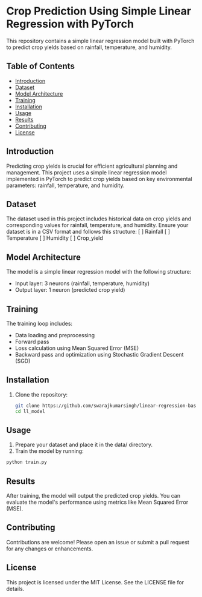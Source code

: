 # Crop Prediction Using Simple Linear Regression with PyTorch

This repository contains a simple linear regression model built with PyTorch to predict crop yields based on rainfall, temperature, and humidity.

## Table of Contents

- [Introduction](#introduction)
- [Dataset](#dataset)
- [Model Architecture](#model-architecture)
- [Training](#training)
- [Installation](#installation)
- [Usage](#usage)
- [Results](#results)
- [Contributing](#contributing)
- [License](#license)

## Introduction

Predicting crop yields is crucial for efficient agricultural planning and management. This project uses a simple linear regression model implemented in PyTorch to predict crop yields based on key environmental parameters: rainfall, temperature, and humidity.

## Dataset

The dataset used in this project includes historical data on crop yields and corresponding values for rainfall, temperature, and humidity. Ensure your dataset is in a CSV format and follows this structure:
[ ] Rainfall 
[ ] Temperature 
[ ] Humidity
[ ] Crop_yield


## Model Architecture

The model is a simple linear regression model with the following structure:

- Input layer: 3 neurons (rainfall, temperature, humidity)
- Output layer: 1 neuron (predicted crop yield)

## Training

The training loop includes:

- Data loading and preprocessing
- Forward pass
- Loss calculation using Mean Squared Error (MSE)
- Backward pass and optimization using Stochastic Gradient Descent (SGD)

## Installation

1. Clone the repository:
   ```bash
   git clone https://github.com/swarajkumarsingh/linear-regression-basic.git ll_model
   cd ll_model
   ```

## Usage

1. Prepare your dataset and place it in the data/ directory.
2. Train the model by running:
  ```bash
  python train.py
  ```

## Results
After training, the model will output the predicted crop yields. You can evaluate the model's performance using metrics like Mean Squared Error (MSE).

## Contributing
Contributions are welcome! Please open an issue or submit a pull request for any changes or enhancements.

## License
This project is licensed under the MIT License. See the LICENSE file for details.

